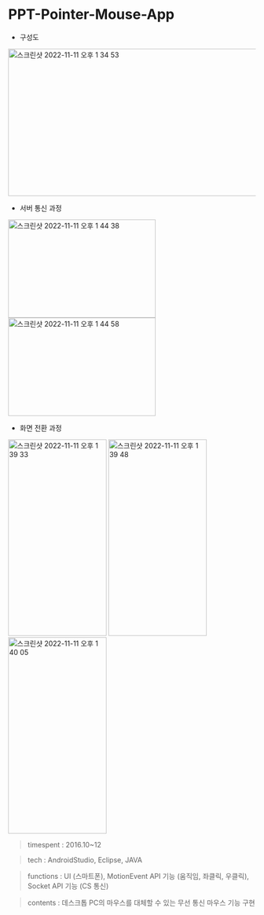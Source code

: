 # PPT-Pointer-Mouse-App

- 구성도


<img width="600" height="300" alt="스크린샷 2022-11-11 오후 1 34 53" src="https://user-images.githubusercontent.com/26247241/201264053-7ab58ea0-b065-4e10-987c-0499260091ef.png">


- 서버 통신 과정

<img width="300" height="200" alt="스크린샷 2022-11-11 오후 1 44 38" src="https://user-images.githubusercontent.com/26247241/201265125-d49e4e45-0237-43a6-ad0f-0f34379dc322.png">   <img width="300" height="200" alt="스크린샷 2022-11-11 오후 1 44 58" src="https://user-images.githubusercontent.com/26247241/201265138-be361a51-afb1-4b2a-8b08-8671e2c077c9.png">


- 화면 전환 과정


<img width="200" height="400" alt="스크린샷 2022-11-11 오후 1 39 33" src="https://user-images.githubusercontent.com/26247241/201264572-c24d2bbb-5ca4-47f0-82c2-5de8ac8cf058.png">   <img width="200" height="400"  alt="스크린샷 2022-11-11 오후 1 39 48" src="https://user-images.githubusercontent.com/26247241/201264610-7914a3c7-ea6f-49df-9030-dea66d239296.png">  <img width="200" height="400" alt="스크린샷 2022-11-11 오후 1 40 05" src="https://user-images.githubusercontent.com/26247241/201264619-4fc75ed8-edb6-4249-9b12-58833679ff0c.png">


> timespent : 2016.10~12

> tech : AndroidStudio, Eclipse, JAVA

> functions : UI (스마트폰), MotionEvent API 기능 (움직임, 좌클릭, 우클릭), Socket API 기능 (CS 통신)

> contents : 데스크톱 PC의 마우스를 대체할 수 있는 무선 통신 마우스 기능 구현
